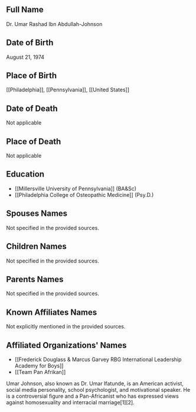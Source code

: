 ## Full Name
Dr. Umar Rashad Ibn Abdullah-Johnson

## Date of Birth
August 21, 1974

## Place of Birth
[[Philadelphia]], [[Pennsylvania]], [[United States]]

## Date of Death
Not applicable

## Place of Death
Not applicable

## Education
- [[Millersville University of Pennsylvania]] (BA&Sc)
- [[Philadelphia College of Osteopathic Medicine]] (Psy.D.)

## Spouses Names
Not specified in the provided sources.

## Children Names
Not specified in the provided sources.

## Parents Names
Not specified in the provided sources.

## Known Affiliates Names
Not explicitly mentioned in the provided sources.

## Affiliated Organizations' Names
- [[Frederick Douglass & Marcus Garvey RBG International Leadership Academy for Boys]]
- [[Team Pan Afrikan]]

Umar Johnson, also known as Dr. Umar Ifatunde, is an American activist, social media personality, school psychologist, and motivational speaker. He is a controversial figure and a Pan-Africanist who has expressed views against homosexuality and interracial marriage[1][2].

